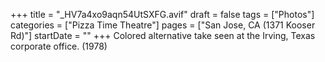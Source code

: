 +++
title = "_HV7a4xo9aqn54UtSXFG.avif"
draft = false
tags = ["Photos"]
categories = ["Pizza Time Theatre"]
pages = ["San Jose, CA (1371 Kooser Rd)"]
startDate = ""
+++
Colored alternative take seen at the Irving, Texas corporate office. (1978)
